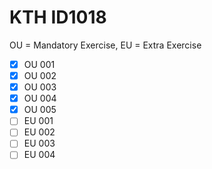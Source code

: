 # KTH ID1018
OU = Mandatory Exercise, EU = Extra Exercise

- [x] OU 001
- [x] OU 002
- [x] OU 003
- [x] OU 004
- [x] OU 005
- [ ] EU 001
- [ ] EU 002
- [ ] EU 003
- [ ] EU 004